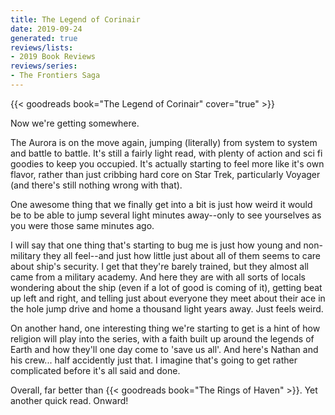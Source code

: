 ```yaml
---
title: The Legend of Corinair
date: 2019-09-24
generated: true
reviews/lists:
- 2019 Book Reviews
reviews/series:
- The Frontiers Saga
---
```

{{< goodreads book="The Legend of Corinair" cover="true" >}}

Now we're getting somewhere.  

The Aurora is on the move again, jumping (literally) from system to system and battle to battle. It's still a fairly light read, with plenty of action and sci fi goodies to keep you occupied. It's actually starting to feel more like it's own flavor, rather than just cribbing hard core on Star Trek, particularly Voyager (and there's still nothing wrong with that).  

<!--more-->

One awesome thing that we finally get into a bit is just how weird it would be to be able to jump several light minutes away--only to see yourselves as you were those same minutes ago.  

I will say that one thing that's starting to bug me is just how young and non- military they all feel--and just how little just about all of them seems to care about ship's security. I get that they're barely trained, but they almost all came from a military academy. And here they are with all sorts of locals wondering about the ship (even if a lot of good is coming of it), getting beat up left and right, and telling just about everyone they meet about their ace in the hole jump drive and home a thousand light years away. Just feels weird.  

On another hand, one interesting thing we're starting to get is a hint of how religion will play into the series, with a faith built up around the legends of Earth and how they'll one day come to 'save us all'. And here's Nathan and his crew... half accidently just that. I imagine that's going to get rather complicated before it's all said and done.  

Overall, far better than {{< goodreads book="The Rings of Haven" >}}. Yet another quick read. Onward!


